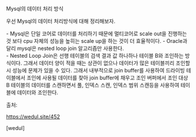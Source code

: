 Mysql의 데이터 처리 방식

우선 Mysql의 데이터 처리방식에 대해 정리해보자.

\- Mysql은 단일 코어로 데이터를 처리하기 때문에 멀티코어로 scale out을 진행하는 것 보다 cpu 자체의 성능을 높히는 scale up을 하는 것이 더 효율적이다. 
\- Oracle과 달리 mysql은 nested loop join 알고리즘만 사용한다.  
\- Nested Loop Join은 선행 테이블의 검색 결과 값 하나하나 테이블 B와 조인하는 방식이다. 그래서 데이터 양이 적을 때는 상관이 없으나 데이터가 많은 테이블끼리 조인할 시 성능에 문제가 있을 수 있다. 그래서 내부적으로 join buffer를 사용하여 드라이빙 테이블에서 조인에 사용될 데이터를 찾아 join buffer에 채우고 조인 버퍼에서 조인 대상 B 테이블의 데이터를 스캔하면서 풀, 인덱스 스캔, 인덱스 범위 스캔등을 사용하여 테이블에 데이터와 조인한다. 

출처: 

https://wedul.site/452

 [wedul]